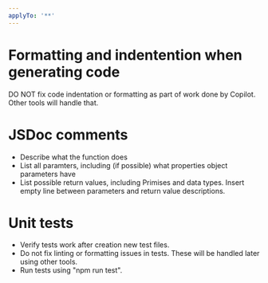 ```yaml
---
applyTo: '**'
---
```


# Formatting and indentention when generating code

DO NOT fix code indentation or formatting as part of work done by Copilot.  
Other tools will handle that.

# JSDoc comments

- Describe what the function does
- List all paramters, including (if possible) what properties object parameters have
- List possible return values, including Primises and data types. Insert empty line between parameters and return value descriptions.

# Unit tests

- Verify tests work after creation new test files.
- Do not fix linting or formatting issues in tests. These will be handled later using other tools.
- Run tests using "npm run test".
